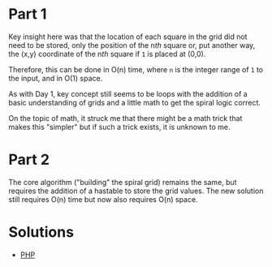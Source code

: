 # Part 1

Key insight here was that the location of each square in the grid did not need to be stored, only the position of the
n*th* square or, put another way, the (x,y) coordinate of the n*th* square if `1` is placed at (0,0).

Therefore, this can be done in O(n) time, where `n` is the integer range of `1` to the input, and in O(1) space.

As with Day 1, key concept still seems to be loops with the addition of a basic understanding of grids and a little math
to get the spiral logic correct.

On the topic of math, it struck me that there might be a math trick that makes this "simpler" but if such a trick
exists, it is unknown to me.

# Part 2

The core algorithm ("building" the spiral grid) remains the same, but requires the addition of a hastable to store the
grid values. The new solution still requires O(n) time but now also requires O(n) space.

# Solutions

 - [PHP](../../php/src/Solution/Day03Solution.php)
